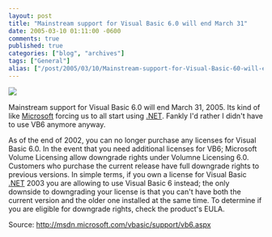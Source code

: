 ```yaml
---
layout: post
title: "Mainstream support for Visual Basic 6.0 will end March 31"
date: 2005-03-10 01:11:00 -0600
comments: true
published: true
categories: ["blog", "archives"]
tags: ["General"]
alias: ["/post/2005/03/10/Mainstream-support-for-Visual-Basic-60-will-end-March-31", "/post/2005/03/10/mainstream-support-for-visual-basic-60-will-end-march-31"]
---
```

<!-- more -->
<P><IMG src="/Blog/images/14/r_img_VB_lifecycle_large2.gif" align=left></P>
<P>&nbsp;</P>
<P>Mainstream support for Visual Basic 6.0 will end March 31, 2005. Its kind of like <A title=Microsoft href="http://microsoft.com/" target=_blank>Microsoft</A> forcing us to all start using <A title=.NET href="http://www.microsoft.com/net/" target=_blank>.NET</A>. Fankly I'd rather I didn't have to use VB6 anymore anyway.</P>
<P>As of the end of 2002, you can no longer purchase any licenses for Visual Basic 6.0. In the event that you need additional licenses for VB6; Microsoft Volume Licensing allow downgrade rights under Volumne Licensing 6.0. Customers who purchase the current release have full downgrade rights to previous versions. In simple terms, if you own a license for Visual Basic <A title=.NET href="http://www.microsoft.com/net/" target=_blank>.NET</A> 2003 you are allowing to use Visual Basic 6 instead; the only downside to downgrading your license is that you can't have both the current&nbsp;version and the older one installed at the same time.&nbsp;To determine if you are eligible for downgrade rights, check the product's EULA.</P>
<P>Source: <A href="http://msdn.microsoft.com/vbasic/support/vb6.aspx">http://msdn.microsoft.com/vbasic/support/vb6.aspx</A></P>
